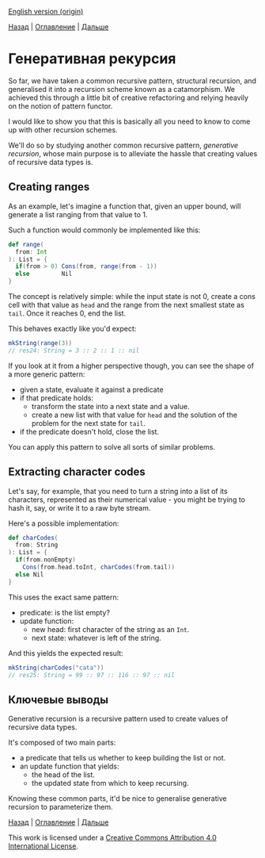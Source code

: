 [English version (origin)](https://nrinaudo.github.io/recschemes/generative_recursion.html)

[Назад](./fix.md) | [Оглавление](./index.md) | [Дальше](./unfold.md)

# Генеративная рекурсия

So far, we have taken a common recursive pattern, structural recursion, and generalised it into a recursion scheme known as a catamorphism. We achieved this through a little bit of creative refactoring and relying heavily on the notion of pattern functor.

I would like to show you that this is basically all you need to know to come up with other recursion schemes.

We'll do so by studying another common recursive pattern, _generative recursion_, whose main purpose is to alleviate the hassle that creating values of recursive data types is.

## Creating ranges


As an example, let's imagine a function that, given an upper bound, will generate a list ranging from that value to 1.

Such a function would commonly be implemented like this:

```scala
def range(
  from: Int
): List = {
  if(from > 0) Cons(from, range(from - 1))
  else         Nil
}
```

The concept is relatively simple: while the input state is not 0, create a cons cell with that value as `head` and the range from the next smallest state as `tail`. Once it reaches 0, end the list.

This behaves exactly like you'd expect:

```scala
mkString(range(3))
// res24: String = 3 :: 2 :: 1 :: nil
```

If you look at it from a higher perspective though, you can see the shape of a more generic pattern:
- given a state, evaluate it against a predicate
- if that predicate holds:
  - transform the state into a next state and a value.
  - create a new list with that value for `head` and the solution of the problem for the next state for `tail`.
- if the predicate doesn't hold, close the list.

You can apply this pattern to solve all sorts of similar problems.

## Extracting character codes

Let's say, for example, that you need to turn a string into a list of its characters, represented as their numerical value - you might be trying to hash it, say, or write it to a raw byte stream.

Here's a possible implementation:

```scala
def charCodes(
  from: String
): List = {
  if(from.nonEmpty)
    Cons(from.head.toInt, charCodes(from.tail))
  else Nil
}
```

This uses the exact same pattern:
- predicate: is the list empty?
- update function:
  - new head: first character of the string as an `Int`.
  - next state: whatever is left of the string.

And this yields the expected result:

```scala
mkString(charCodes("cata"))
// res25: String = 99 :: 97 :: 116 :: 97 :: nil
```

## Ключевые выводы

Generative recursion is a recursive pattern used to create values of recursive data types.

It's composed of two main parts:
- a predicate that tells us whether to keep building the list or not.
- an update function that yields:
  - the head of the list.
  - the updated state from which to keep recursing.

Knowing these common parts, it'd be nice to generalise generative recursion to parameterize them.

[Назад](./fix.md) | [Оглавление](./index.md) | [Дальше](./unfold.md)

This work is licensed under a <a rel="license" href="https://creativecommons.org/licenses/by/4.0/">Creative Commons Attribution 4.0 International License</a>.